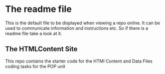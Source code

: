 # The readme file 

This is the default file to be displayed when viewing a repo online. It can be used to communicate information and instructions etc. So if there is a readme file take a look at it.

## The HTMLContent Site
This repo contains the starter code for the HTMl Content and Data Files coding tasks for the POP unit 

